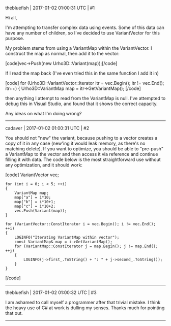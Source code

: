 thebluefish | 2017-01-02 01:00:31 UTC | #1

Hi all,

I'm attempting to transfer complex data using events. Some of this data can have any number of children, so I've decided to use VariantVector for this purpose.

My problem stems from using a VariantMap within the VariantVector.  I construct the map as normal, then add it to the vector:

[code]vec->Push(new Urho3D::Variant(map));[/code]

If I read the map back (I've even tried this in the same function I add it in)

[code]
for (Urho3D::VariantVector::Iterator itr = vec.Begin(); itr != vec.End(); itr++)
	{
		Urho3D::VariantMap map = itr->GetVariantMap();
[/code]

 then anything I attempt to read from the VariantMap is null. I've attempted to debug this in Visual Studio, and found that it shows the correct capacity.

Any ideas on what I'm doing wrong?

-------------------------

cadaver | 2017-01-02 01:00:31 UTC | #2

You should not "new" the variant, because pushing to a vector creates a copy of it in any case (new'ing it would leak memory, as there's no matching delete). If you want to optimize, you should be able to "pre-push" a VariantMap to the vector and then access it via reference and continue filling it with data. The code below is the most straightforward use without any optimization, and it should work:

[code]
    VariantVector vec;
    
    for (int i = 0; i < 5; ++i)
    {
        VariantMap map;
        map["a"] = i*10;
        map["b"] = i*10+1;
        map["c"] = i*10+2;
        vec.Push(Variant(map));
    }
    
    for (VariantVector::ConstIterator i = vec.Begin(); i != vec.End(); ++i)
    {
        LOGINFO("Iterating VariantMap within vector");
        const VariantMap& map = i->GetVariantMap();
        for (VariantMap::ConstIterator j = map.Begin(); j != map.End(); ++j)
        {
            LOGINFO(j->first_.ToString() + ": " + j->second_.ToString());
        }
    }
[/code]

-------------------------

thebluefish | 2017-01-02 01:00:32 UTC | #3

I am ashamed to call myself a programmer after that trivial mistake. I think the heavy use of C# at work is dulling my senses. Thanks much for pointing that out.

-------------------------

